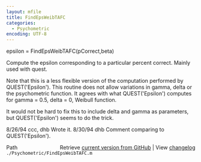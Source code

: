 ```yaml
---
layout: mfile
title: FindEpsWeibTAFC
categories:
  - Psychometric
encoding: UTF-8
---
```


epsilon = FindEpsWeibTAFC\(pCorrect,beta\)

Compute the epsilon corresponding to a particular
percent correct.  Mainly used with quest.

Note that this is a less flexible version of the
computation performed by QUEST\('Epsilon'\).  This
routine does not allow variations in gamma, delta
or the psychometric function.  It agrees with
what QUEST\('Epsilon'\) computes for gamma = 0.5,
delta = 0, Weibull function.

It would not be hard to fix this to include delta
and gamma as parameters, but QUEST\('Epsilon'\) seems
to do the trick.

8/26/94     ccc, dhb        Wrote it.
8/30/94     dhb                 Comment comparing to QUEST\('Epsilon'\).


<div class="code_header" style="text-align:right;">
  <span style="float:left;">Path&nbsp;&nbsp;</span> <span class="counter">Retrieve <a href=
  "https://raw.github.com/Psychtoolbox-3/Psychtoolbox-3/beta/./Psychometric/FindEpsWeibTAFC.m">current version from GitHub</a> | View <a href=
  "https://github.com/Psychtoolbox-3/Psychtoolbox-3/commits/beta/./Psychometric/FindEpsWeibTAFC.m">changelog</a></span>
</div>
<div class="code">
  <code>./Psychometric/FindEpsWeibTAFC.m</code>
</div>
